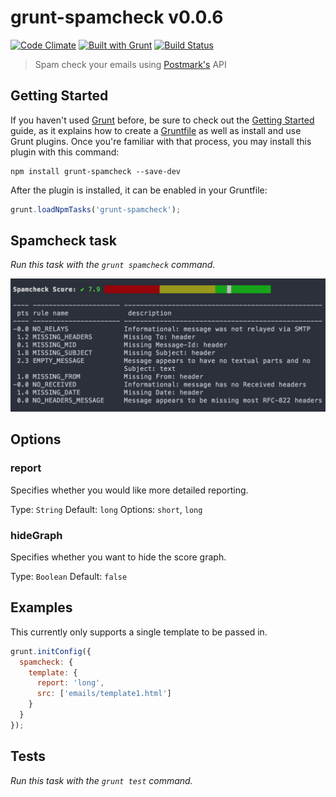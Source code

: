 # grunt-spamcheck v0.0.6

[![Code Climate](https://codeclimate.com/github/derekrushforth/grunt-spamcheck/badges/gpa.svg)](https://codeclimate.com/github/derekrushforth/grunt-spamcheck)
[![Built with Grunt](https://cdn.gruntjs.com/builtwith.png)](http://gruntjs.com/)
[![Build Status](https://travis-ci.org/derekrushforth/grunt-spamcheck.svg)](https://travis-ci.org/derekrushforth/grunt-spamcheck)

> Spam check your emails using [Postmark's](http://spamcheck.postmarkapp.com) API

## Getting Started

If you haven't used [Grunt](http://gruntjs.com/) before, be sure to check out the [Getting Started](http://gruntjs.com/getting-started) guide, as it explains how to create a [Gruntfile](http://gruntjs.com/sample-gruntfile) as well as install and use Grunt plugins. Once you're familiar with that process, you may install this plugin with this command:

```shell
npm install grunt-spamcheck --save-dev
```

After the plugin is installed, it can be enabled in your Gruntfile:

```js
grunt.loadNpmTasks('grunt-spamcheck');
```

## Spamcheck task
_Run this task with the `grunt spamcheck` command._

![grunt-spamcheck](grunt-spamcheck.png?raw=true)

## Options

### report
Specifies whether you would like more detailed reporting.

Type: `String`
Default: `long`
Options: `short`, `long`

### hideGraph
Specifies whether you want to hide the score graph.

Type: `Boolean`
Default: `false`


## Examples
This currently only supports a single template to be passed in.

```javascript
grunt.initConfig({
  spamcheck: {
    template: {
      report: 'long',
      src: ['emails/template1.html']
    }
  }
});
```

## Tests
_Run this task with the `grunt test` command._